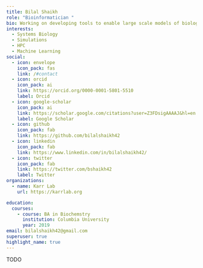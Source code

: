 ```yaml
---
title: Bilal Shaikh
role: "Bioinformatician "
bio: Working on developing tools to enable large scale models of biology
interests:
  - Systems Biology
  - Simulations
  - HPC
  - Machine Learning
social:
  - icon: envelope
    icon_pack: fas
    link: /#contact
  - icon: orcid
    icon_pack: ai
    link: https://orcid.org/0000-0001-5801-5510
    label: Orcid
  - icon: google-scholar
    icon_pack: ai
    link: https://scholar.google.com/citations?user=Z3FDsigAAAAJ&hl=en
    label: Google Scholar
  - icon: github
    icon_pack: fab
    link: https://github.com/bilalshaikh42
  - icon: linkedin
    icon_pack: fab
    link: https://www.linkedin.com/in/bilalshaikh42/
  - icon: twitter
    icon_pack: fab
    link: https://twitter.com/bshaikh42
    label: Twitter
organizations:
  - name: Karr Lab
    url: https://karrlab.org

education:
  courses:
    - course: BA in Biochemstry
      institution: Columbia University
      year: 2019
email: bilalshaikh42@gmail.com
superuser: true
highlight_name: true
---
```


TODO
